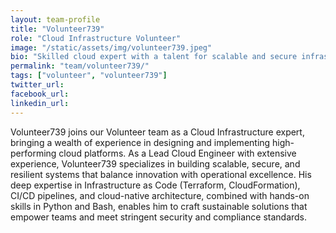 ```yaml
---
layout: team-profile
title: "Volunteer739"
role: "Cloud Infrastructure Volunteer"
image: "/static/assets/img/volunteer739.jpeg"
bio: "Skilled cloud expert with a talent for scalable and secure infrastructure."
permalink: "team/volunteer739/"
tags: ["volunteer", "volunteer739"]
twitter_url: 
facebook_url:
linkedin_url:
---
```


Volunteer739 joins our Volunteer team as a Cloud Infrastructure expert, bringing a wealth of experience in designing and implementing high-performing cloud platforms. As a Lead Cloud Engineer with extensive experience, Volunteer739 specializes in building scalable, secure, and resilient systems that balance innovation with operational excellence. His deep expertise in Infrastructure as Code (Terraform, CloudFormation), CI/CD pipelines, and cloud-native architecture, combined with hands-on skills in Python and Bash, enables him to craft sustainable solutions that empower teams and meet stringent security and compliance standards.

